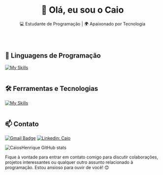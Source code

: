 <h1 align="center">👋 Olá, eu sou o Caio</h1>

<p align="center">
  💻 Estudante de Programação | 🌍 Apaixonado por Tecnologia
</p><br><br>


## 🚀 Linguagens de Programação
[![My Skills](https://skillicons.dev/icons?i=ts,javascript,nodejs,react,html,css,java,dotnet,cs,ruby,pug&perline=7)](https://skillicons.dev)<br><br>

## 🛠️ Ferramentas e Tecnologias
[![My Skills](https://skillicons.dev/icons?i=vscode,mysql,mongodb,graphql,git,github,azure,bash,cloudflare,docker,fastapi,npm,regex,linux&perline=8)](https://skillicons.dev)<br><br>

## 📫 Contato

[![Gmail Badge](https://img.shields.io/badge/-caiokaikai@gmail.com-006bed?style=flat-square&logo=Gmail&logoColor=white&link=mailto:caiokaikai@gmail.com)](mailto:caiokaikai@gmail.com)
[![Linkedin: Caio](https://img.shields.io/badge/-CaioHenrique-blue?style=flat-square&logo=Linkedin&logoColor=white&link=https://www.linkedin.com/in/caio-henrique-27a23a2b5/)](https://www.linkedin.com/in/caio-henrique-27a23a2b5/)


![CaiosHenrique GitHub stats](https://github-readme-stats.vercel.app/api?username=CaiosHenrique&show_icons=true&theme=radical)

Fique à vontade para entrar em contato comigo para discutir colaborações, projetos interessantes ou qualquer outro assunto relacionado à programação. Estou ansioso para ouvir de você! 😊 <br><br>
